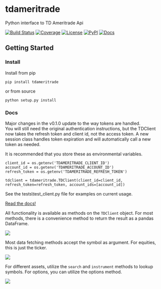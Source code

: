 # tdameritrade
Python interface to TD Ameritrade Api

[![Build Status](https://dev.azure.com/tpaine154/tdameritrade/_apis/build/status/timkpaine.tdameritrade?branchName=main)](https://dev.azure.com/tpaine154/tdameritrade/_build/latest?definitionId=8&branchName=main)
[![Coverage](https://img.shields.io/azure-devops/coverage/tpaine154/tdameritrade/8)]()
[![License](https://img.shields.io/github/license/timkpaine/tdameritrade.svg)](https://pypi.python.org/pypi/tdameritrade/)
[![PyPI](https://img.shields.io/pypi/v/tdameritrade.svg)](https://pypi.python.org/pypi/tdameritrade/)
[![Docs](https://img.shields.io/readthedocs/tdameritrade.svg)](https://tdameritrade.readthedocs.io)



## Getting Started

### Install
Install from pip

`pip install tdameritrade`

or from source

`python setup.py install`


### Docs
Major changes in the v0.1.0 update to the way tokens are handled.  
You will still need the original authentication instructions, but the TDClient now takes the refresh token and client
id, not the access token. A new session class handles token expiration and will automatically call a new token as
needed. 

It is recommended that you store these as environmental variables.  

```
client_id = os.getenv('TDAMERITRADE_CLIENT_ID')
account_id = os.getenv('TDAMERITRADE_ACCOUNT_ID')
refresh_token = os.getenv('TDAMERITRADE_REFRESH_TOKEN')

tdclient = tdameritrade.TDClient(client_id=client_id, refresh_token=refresh_token, account_ids=[account_id])
``` 

See the tests\test_client.py file for examples on current usage. 

[Read the docs!](http://tdameritrade.readthedocs.io/en/latest/index.html)

All functionality is available as methods on the `TDClient` object. For most methods, there is a convenience method to return the result as a pandas DataFrame.

![](https://raw.githubusercontent.com/timkpaine/tdameritrade/main/docs/img/client/client.png)

Most data fetching methods accept the symbol as argument. For equities, this is just the ticker.

![](https://raw.githubusercontent.com/timkpaine/tdameritrade/main/docs/img/client/quote.png)

For different assets, utilize the `search` and `instrument` methods to lookup symbols. For options, you can utilize the options method.

![](https://raw.githubusercontent.com/timkpaine/tdameritrade/main/docs/img/options.png)

